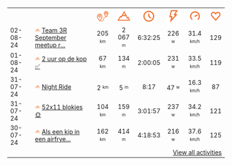 <table>
    <tr>
        <th></th>
        <th></th>
        <th align="center"><img src="https://raw.githubusercontent.com/robiningelbrecht/strava-activities/master/public/distance.svg" width="30" alt="distance" title="distance"/></th>
        <th align="center"><img src="https://raw.githubusercontent.com/robiningelbrecht/strava-activities/master/public/elevation.svg" width="30" alt="elevation" title="elevation"/></th>
        <th align="center"><img src="https://raw.githubusercontent.com/robiningelbrecht/strava-activities/master/public/time.svg" width="30" alt="time" title="time"/></th>
        <th align="center"><img src="https://raw.githubusercontent.com/robiningelbrecht/strava-activities/master/public/average-watt.svg" width="30" alt="average watts" title="average watts"/></th>
        <th align="center"><img src="https://raw.githubusercontent.com/robiningelbrecht/strava-activities/master/public/average-speed.svg" width="30" alt="average speed" title="average speed"/></th>
        <th align="center"><img src="https://raw.githubusercontent.com/robiningelbrecht/strava-activities/master/public/heart-rate.svg" width="30" alt="average heart rate" title="average heart rate"/></th>
    </tr>
            <tr>
            <td>02-08-24</td>
            <td>
                <img src="https://raw.githubusercontent.com/robiningelbrecht/strava-activities/master/public/activity-ride.svg" width="12" alt="Team 3R September meetup ride recon 🌡️🌞" title="Team 3R September meetup ride recon 🌡️🌞"/>
<a href="https://www.strava.com/activities/12045547324" title="Kcal: 5924 | Gear: None ">Team 3R September meetup r...</a>
            </td>
            <td align="center">205 <sup><sub>km</sub></sup></td>
            <td align="center">2 067 <sup><sub>m</sub></sup></td>
            <td align="center">6:32:25</td>
            <td align="center">226 <sup><sub>w</sub></sup></td>
            <td align="center">31.4 <sup><sub>km/h</sub></sup></td>
            <td align="center">129</td>
        </tr>
            <tr>
            <td>01-08-24</td>
            <td>
                <img src="https://raw.githubusercontent.com/robiningelbrecht/strava-activities/master/public/activity-ride.svg" width="12" alt="2 uur op de kop ✅" title="2 uur op de kop ✅"/>
<a href="https://www.strava.com/activities/12037983340" title="Kcal: 1845 | Gear: None ">2 uur op de kop ✅</a>
            </td>
            <td align="center">67 <sup><sub>km</sub></sup></td>
            <td align="center">134 <sup><sub>m</sub></sup></td>
            <td align="center">2:00:05</td>
            <td align="center">231 <sup><sub>w</sub></sup></td>
            <td align="center">33.5 <sup><sub>km/h</sub></sup></td>
            <td align="center">119</td>
        </tr>
            <tr>
            <td>31-07-24</td>
            <td>
                <img src="https://raw.githubusercontent.com/robiningelbrecht/strava-activities/master/public/activity-ride.svg" width="12" alt="Night Ride" title="Night Ride"/>
<a href="https://www.strava.com/activities/12030023168" title="Kcal: 36 | Gear: None ">Night Ride</a>
            </td>
            <td align="center">2 <sup><sub>km</sub></sup></td>
            <td align="center">5 <sup><sub>m</sub></sup></td>
            <td align="center">8:17</td>
            <td align="center">47 <sup><sub>w</sub></sup></td>
            <td align="center">16.3 <sup><sub>km/h</sub></sup></td>
            <td align="center">87</td>
        </tr>
            <tr>
            <td>31-07-24</td>
            <td>
                <img src="https://raw.githubusercontent.com/robiningelbrecht/strava-activities/master/public/activity-ride.svg" width="12" alt="52x11 blokjes 🌞" title="52x11 blokjes 🌞"/>
<a href="https://www.strava.com/activities/12029952856" title="Kcal: 2869 | Gear: None ">52x11 blokjes 🌞</a>
            </td>
            <td align="center">104 <sup><sub>km</sub></sup></td>
            <td align="center">159 <sup><sub>m</sub></sup></td>
            <td align="center">3:01:57</td>
            <td align="center">237 <sup><sub>w</sub></sup></td>
            <td align="center">34.2 <sup><sub>km/h</sub></sup></td>
            <td align="center">121</td>
        </tr>
            <tr>
            <td>30-07-24</td>
            <td>
                <img src="https://raw.githubusercontent.com/robiningelbrecht/strava-activities/master/public/activity-ride.svg" width="12" alt="Als een kip in een airfryer 🍗🔥" title="Als een kip in een airfryer 🍗🔥"/>
<a href="https://www.strava.com/activities/12021378852" title="Kcal: 3768 | Gear: None ">Als een kip in een airfrye...</a>
            </td>
            <td align="center">162 <sup><sub>km</sub></sup></td>
            <td align="center">414 <sup><sub>m</sub></sup></td>
            <td align="center">4:18:53</td>
            <td align="center">216 <sup><sub>w</sub></sup></td>
            <td align="center">37.6 <sup><sub>km/h</sub></sup></td>
            <td align="center">125</td>
        </tr>
                <tr>
            <td colspan="8" align="right"><a href="https://github.com/robiningelbrecht/strava-activities#activities">View all activities</a></td>
        </tr>
    </table>
